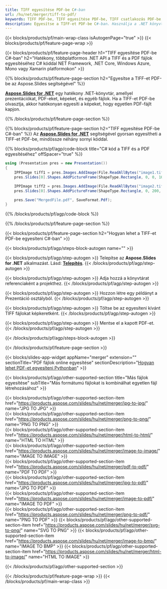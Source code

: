 ```yaml
---
title: TIFF egyesítése PDF-be C#-ban
url: /hu/net/merger/tiff-to-pdf/
keywords: TIFF PDF-be, TIFF egyesítése PDF-be, TIFF csatlakozás PDF-be, PDF, TIFF, C# API, .NET-könyvtár
description: Egyesítse a TIFF-et PDF-be C#-ban. Használja a .NET könyvtár API-t a TIFF és a PDF kombinálásához
---
```


{{< blocks/products/pf/main-wrap-class isAutogenPage="true" >}}
{{< blocks/products/pf/feature-page-wrap >}}

{{< blocks/products/pf/feature-page-header h1="TIFF egyesítése PDF-be C#-ban" h2="Hatékony, többplatformos .NET API a TIFF és a PDF fájlok egyesítéséhez C# kóddal NET Framework, .NET Core, Windows Azure, Mono vagy Xamarin platformokon" >}}

{{% blocks/products/pf/feature-page-section h2="Egyesítse a TIFF-et PDF-be az Aspose.Slides segítségével" %}}

[**Aspose.Slides for .NET**](https://products.aspose.com/slides/hu/net/) egy hatékony .NET-könyvtár, amellyel prezentációkat, PDF-eket, képeket, és egyéb fájlok. Ha a TIFF-et PDF-be olvasztja, akkor hatékonyan egyesíti a képeket, hogy egyetlen PDF-fájlt kapjon.

{{% /blocks/products/pf/feature-page-section %}}




{{% blocks/products/pf/feature-page-section  h2="TIFF egyesítése PDF-be C#-ban" %}}
Az [**Aspose.Slides for .NET**](https://products.aspose.com/slides/hu/net/) segítségével gyorsan egyesítheti a TIFF-et PDF-be, mindössze néhány sornyi kóddal.

{{% blocks/products/pf/agp/code-block title="C# kód a TIFF és a PDF egyesítéséhez" offSpacer="true" %}}
```cs
using (Presentation pres = new Presentation())
{
    IPPImage tiff1 = pres.Images.AddImage(File.ReadAllBytes("image1.tiff"));
    pres.Slides[0].Shapes.AddPictureFrame(ShapeType.Rectangle, 0, 0, 100, 100, tiff1);

    IPPImage tiff2 = pres.Images.AddImage(File.ReadAllBytes("image2.tiff"));
    pres.Slides[0].Shapes.AddPictureFrame(ShapeType.Rectangle, 0, 200, 100, 100, tiff2);

    pres.Save("MergedFile.pdf", SaveFormat.Pdf);
}
```
{{% /blocks/products/pf/agp/code-block %}}

{{% /blocks/products/pf/feature-page-section %}}




{{< blocks/products/pf/feature-page-section  h2="Hogyan lehet a TIFF-et PDF-be egyesíteni C#-ban" >}}


{{< blocks/products/pf/agp/steps-block-autogen name="" >}}


{{< blocks/products/pf/agp/step-autogen >}}
Telepítse az **Aspose.Slides for .NET** alkalmazást. Lásd: [**Telepítés**](https://docs.aspose.com/slides/net/installation/).
{{< /blocks/products/pf/agp/step-autogen >}}

{{< blocks/products/pf/agp/step-autogen >}}
Adja hozzá a könyvtárat referenciaként a projekthez.
{{< /blocks/products/pf/agp/step-autogen >}}

{{< blocks/products/pf/agp/step-autogen >}}
Hozzon létre egy példányt a Prezentáció osztályból.
{{< /blocks/products/pf/agp/step-autogen >}}

{{< blocks/products/pf/agp/step-autogen >}}
Töltse be az egyesíteni kívánt TIFF fájlokat képkeretként.
{{< /blocks/products/pf/agp/step-autogen >}}

{{< blocks/products/pf/agp/step-autogen >}}
Mentse el a kapott PDF-et.
{{< /blocks/products/pf/agp/step-autogen >}}


{{< /blocks/products/pf/agp/steps-block-autogen >}}


{{< /blocks/products/pf/feature-page-section >}}




{{< blocks/slides-app-widget  appName="merger" extension="" sectionTitle="PDF fájlok online egyesítése" sectionDescription="[Hogyan lehet PDF-et egyesíteni Pythonban](https://products.aspose.com/slides/hu/python-net/merge/pdf/)" >}}

{{< blocks/products/pf/agp/other-supported-section title="Más fájlok egyesítése" subTitle="Más formátumú fájlokat is kombinálhat egyetlen fájl létrehozásához" >}}

{{< blocks/products/pf/agp/other-supported-section-item href="https://products.aspose.com/slides/hu/net/merger/jpg-to-jpg/" name="JPG TO JPG" >}}  
{{< blocks/products/pf/agp/other-supported-section-item href="https://products.aspose.com/slides/hu/net/merger/png-to-png/" name="PNG TO PNG" >}}  
{{< blocks/products/pf/agp/other-supported-section-item href="https://products.aspose.com/slides/hu/net/merger/html-to-html/" name="HTML TO HTML" >}}  
{{< blocks/products/pf/agp/other-supported-section-item href="https://products.aspose.com/slides/hu/net/merger/image-to-image/" name="IMAGE TO IMAGE" >}}  
{{< blocks/products/pf/agp/other-supported-section-item href="https://products.aspose.com/slides/hu/net/merger/pdf-to-pdf/" name="PDF TO PDF" >}}  
{{< blocks/products/pf/agp/other-supported-section-item href="https://products.aspose.com/slides/hu/net/merger/jpg-to-pdf/" name="JPG TO PDF" >}}  
{{< blocks/products/pf/agp/other-supported-section-item href="https://products.aspose.com/slides/hu/net/merger/image-to-pdf/" name="IMAGE TO PDF" >}}  
{{< blocks/products/pf/agp/other-supported-section-item href="https://products.aspose.com/slides/hu/net/merger/png-to-pdf/" name="PNG TO PDF" >}}
{{< blocks/products/pf/agp/other-supported-section-item href="https://products.aspose.com/slides/hu/net/merger/svg-to-png/" name="SVG TO PNG" >}} 
{{< blocks/products/pf/agp/other-supported-section-item href="https://products.aspose.com/slides/hu/net/merger/image-to-bmp/" name="IMAGE TO BMP" >}} 
{{< blocks/products/pf/agp/other-supported-section-item href="https://products.aspose.com/slides/hu/net/merger/html-to-image/" name="HTML TO IMAGE" >}}  
  


{{< /blocks/products/pf/agp/other-supported-section >}}

{{< /blocks/products/pf/feature-page-wrap >}}
{{< /blocks/products/pf/main-wrap-class >}}